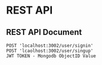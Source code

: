 # REST API

## REST API Document
```
POST 'localhost:3002/user/signin' 
POST 'lcaolhost:3002/user/singup'
JWT TOKEN - Mongodb ObjectID Value 

```
